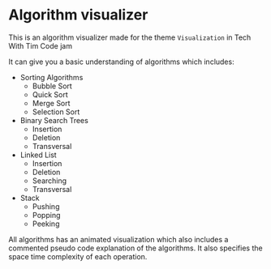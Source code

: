 # Algorithm visualizer
This is an algorithm visualizer made for the theme `Visualization` in Tech With Tim Code jam

It can give you a basic understanding of algorithms
which includes:

* Sorting Algorithms
  * Bubble Sort
  * Quick Sort
  * Merge Sort
  * Selection Sort
* Binary Search Trees
  * Insertion
  * Deletion
  * Transversal
 * Linked List
   * Insertion
   * Deletion
   * Searching
   * Transversal
 * Stack
   * Pushing
   * Popping
   * Peeking

All algorithms has an animated visualization which also includes a commented pseudo code explanation of the algorithms. It also specifies the space time complexity of each operation.
